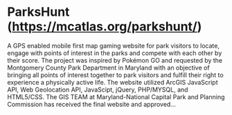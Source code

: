 # ParksHunt (https://mcatlas.org/parkshunt/)
A GPS enabled mobile first map gaming website for park visitors to locate, engage with points of interest in the parks and compete with each other by their score. The project was inspired by Pokémon GO and requested by the Montgomery County Park Department in Maryland with an objective of bringing all points of interest together to park visitors and fulfill their right to experience a physically active life. The website utilized ArcGIS JavaScript API, Web Geolocation API, JavaScipt, jQuery, PHP/MYSQL, and HTML5/CSS. The GIS TEAM at Maryland-National Capital Park and Planning Commission has received the final website and approved...
